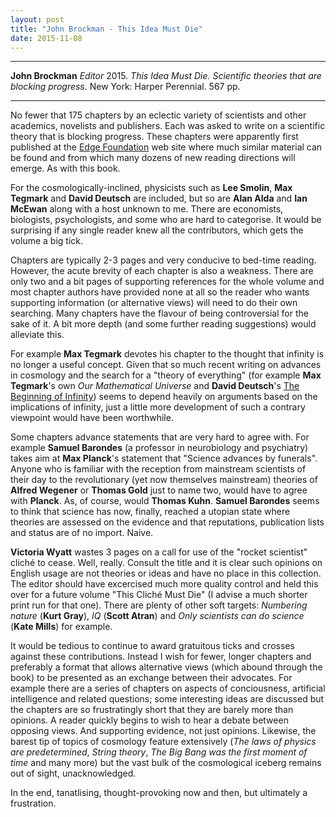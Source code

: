 ```yaml
---
layout: post
title: "John Brockman - This Idea Must Die"
date: 2015-11-08
---
```


***
<b>John Brockman</b> _Editor_ 2015. _This Idea Must Die. Scientific theories that are blocking progress_. New York: Harper Perennial. 567 pp.

***

No fewer that 175 chapters by an eclectic variety of scientists and other academics, novelists and publishers. Each was asked to write on a scientific theory that is blocking progress.  These chapters were apparently first published at the <a href="http://edge.org/"> Edge Foundation</a> web site where much similar material can be found and from which many dozens of new reading directions will emerge.  As with this book.

For the cosmologically-inclined, physicists such as **Lee Smolin**, **Max Tegmark** and **David Deutsch** are included, but so are **Alan Alda** and **Ian McEwan** along with a host unknown to me.  There are economists, biologists, psychologists, and some who are hard to categorise.  It would be surprising if any single reader knew all the contributors, which gets the volume a big tick.

Chapters are typically 2-3 pages and very conducive to bed-time reading. However, the acute brevity of each chapter is also a weakness.  There are only two and a bit pages of supporting references for the whole volume and most chapter authors have provided none at all so the reader who wants supporting information (or alternative views) will need to do their own searching.  Many chapters have the flavour of being controversial for the sake of it.  A bit more depth (and some further reading suggestions) would alleviate this.  

For example <b>Max Tegmark</b> devotes his chapter to the thought that infinity is no longer a useful concept. Given that so much recent writing on advances in cosmology and the search for a "theory of everything" (for example <b>Max Tegmark</b>'s own _Our Mathematical Universe_ and <b>David Deutsch</b>'s <a href= "https://timeteam.github.io/blog/2014/12/12/The-Beginning-of-Infinity/"> The Beginning of Infinity</a>) seems to depend heavily on arguments based on the implications of infinity, just a little more development of such a contrary viewpoint would have been worthwhile.  

Some chapters advance statements that are very hard to agree with.  For example <b>Samuel Barondes</b> (a professor in neurobiology and psychiatry) takes aim at **Max Planck**'s statement that "Science advances by funerals".  Anyone who is familiar with the reception from mainstream scientists of their day to the revolutionary (yet now themselves mainstream) theories of **Alfred Wegener** or **Thomas Gold** just to name two, would have to agree with **Planck**.  As, of course, would **Thomas Kuhn**.  <b>Samuel Barondes</b> seems to think that science has now, finally, reached a utopian state where theories are assessed on the evidence and that reputations, publication lists and status are of no import.  Naive.  

**Victoria Wyatt** wastes 3 pages on a call for use of the "rocket scientist" cliché to cease. Well, really. Consult the title and it is clear such opinions on English usage are not theories or ideas and have no place in this collection.  The editor should have excercised much more quality control and held this over for a future volume "This Cliché Must Die" (I advise a much shorter print run for that one).  There are plenty of other soft targets: _Numbering nature_ (**Kurt Gray**), _IQ_ (**Scott Atran**) and _Only scientists can do science_ (**Kate Mills**)  for example.

It would be tedious to continue to award gratuitous ticks and crosses against these contributions.  Instead I wish for fewer, longer chapters and preferably a format that allows alternative views (which abound through the book) to be presented as an exchange between their advocates.  For example there are a series of chapters on aspects of conciousness, artificial intelligence and related questions; some interesting ideas are discussed but the chapters are so frustratingly short that they are barely more than opinions.  A reader quickly begins to wish to hear a debate between opposing views.  And supporting evidence, not just opinions.  Likewise, the barest tip of topics of cosmology feature extensively (_The laws of physics are predetermined_, _String theory_, _The Big Bang was the first moment of time_ and many more) but the vast bulk of the cosmological iceberg remains out of sight, unacknowledged. 

In the end, tanatlising, thought-provoking now and then, but ultimately a frustration.

